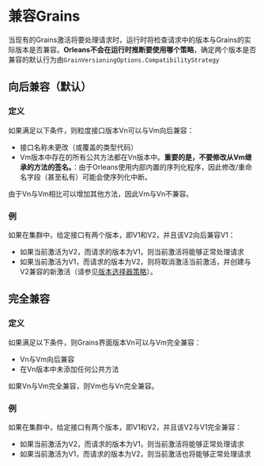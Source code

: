 # 兼容Grains

当现有的Grains激活将要处理请求时，运行时将检查请求中的版本与Grains的实际版本是否兼容。**Orleans不会在运行时推断要使用哪个策略**，确定两个版本是否兼容的默认行为由`GrainVersioningOptions.CompatibilityStrategy`

## 向后兼容（默认）

### 定义

如果满足以下条件，则粒度接口版本Vn可以与Vm向后兼容：

-   接口名称未更改（或覆盖的类型代码）
-   Vm版本中存在的所有公共方法都在Vn版本中。**重要的是，不要修改从Vm继承的方法的签名。**：由于Orleans使用内部内置的序列化程序，因此修改/重命名字段（甚至私有）可能会使序列化中断。

由于Vn与Vm相比可以增加其他方法，因此Vm与Vn不兼容。

### 例

如果在集群中，给定接口有两个版本，即V1和V2，并且该V2向后兼容V1：

-   如果当前激活为V2，而请求的版本为V1，则当前激活将能够正常处理请求
-   如果当前激活为V1，而请求的版本为V2，则将取消激活当前激活，并创建与V2兼容的新激活（请参见[版本选择器策略](version_selector_strategy.zh.md)）。

## 完全兼容

### 定义

如果满足以下条件，则Grains界面版本Vn可以与Vm完全兼容：

-   Vn与Vm向后兼容
-   在Vn版本中未添加任何公共方法

如果Vn与Vm完全兼容，则Vm也与Vn完全兼容。

### 例

如果在集群中，给定接口有两个版本，即V1和V2，并且该V2与V1完全兼容：

-   如果当前激活为V2，而请求的版本为V1，则当前激活将能够正常处理请求
-   如果当前激活为V1，而请求的版本为V2，则当前激活也将能够正常处理请求
